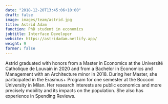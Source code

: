 ```yaml
---
date: "2018-12-20T13:45:06+10:00"
draft: false
image: images/team/astrid.jpg
title: Astrid Adam
function: PhD student in economics
jobtitle: Interface Developer
website: https://astridadam.netlify.app/
weight: 9
former: false
---
```


Astrid graduated with honors from a Master in Economics at the Université Catholique de Louvain in 2020 and from a Bachelor in Economics and Management with an Architecture minor in 2018. During her Master, she participated in the Erasmus+ Program for one semester at the Bocconi University in Milan. 
Her research interests are public economics and more precisely mobility and its impacts on the population. She also has experience in Spending Reviews. 